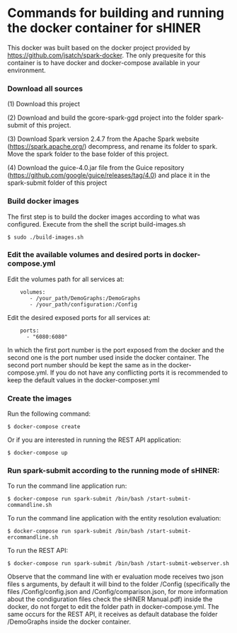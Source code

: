 # Commands for building and running the docker container for sHINER

This docker was built based on the docker project provided by https://github.com/jsatch/spark-docker. 
The only prequesite for this container is to have docker and docker-compose available in your environment.

### Download all sources

(1) Download this project

(2) Download and build the gcore-spark-ggd project into the folder spark-submit of this project.

(3) Download Spark version 2.4.7 from the Apache Spark website (https://spark.apache.org/) decompress, and rename its folder to spark. Move the spark folder to the base folder of this project.

(4) Download the guice-4.0.jar file from the Guice repository (https://github.com/google/guice/releases/tag/4.0) and place it in the spark-submit folder of this project

### Build docker images

The first step is to build the docker images according to what was configured.
Execute from the shell the script build-images.sh

```
$ sudo ./build-images.sh
```

### Edit the available volumes and desired ports in docker-compose.yml

Edit the volumes path for all services at:
```    
    volumes:
       - /your_path/DemoGraphs:/DemoGraphs
       - /your_path/configuration:/Config
```

Edit the desired exposed ports for all services at:
```
    ports:
      - "6080:6080"
```
In which the first port number is the port exposed from the docker and the second one is the port number used inside the docker container. The second port number should be kept the same as in the docker-compose.yml. If you do not have any conflicting ports it is recommended to keep the default values in the docker-composer.yml

### Create the images 

Run the following command:

```
$ docker-compose create
```

Or if you are interested in running the REST API application:

```
$ docker-compose up
```

### Run spark-submit according to the running mode of sHINER:

To run the command line application run:
```
$ docker-compose run spark-submit /bin/bash /start-submit-commandline.sh
```

To run the command line application with the entity resolution evaluation:
```
$ docker-compose run spark-submit /bin/bash /start-submit-ercommandline.sh
```

To run the REST API:
```
$ docker-compose run spark-submit /bin/bash /start-submit-webserver.sh
```

Observe that the command line with er evaluation mode receives two json files s arguments, by default it will bind to the folder /Config (specifically the files /Config/config.json and /Config/comparison.json, for more information about the condiguration files check the sHINER Manual.pdf) inside the docker, do not forget to edit the folder path in docker-compose.yml.
The same occurs for the REST API, it receives as default database the folder /DemoGraphs inside the docker container. 
